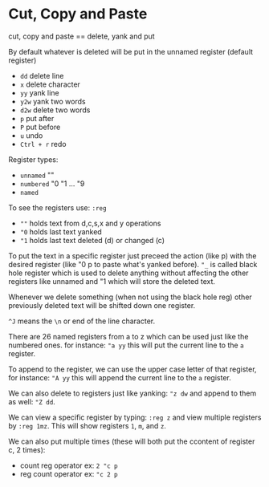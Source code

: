 # Cut, Copy and Paste
cut, copy and paste == delete, yank and put

By default whatever is deleted will be put in the unnamed register
(default register)

- `dd` delete line
- `x` delete character
- `yy` yank line
- `y2w` yank two words
- `d2w` delete two words
- `p` put after
- `P` put before
- `u` undo
- `Ctrl + r` redo

Register types:
- `unnamed` ""
- `numbered` "0 "1 ... "9
- `named`

To see the registers use: `:reg`
- `""` holds text from d,c,s,x and y operations
- `"0` holds last text yanked
- `"1` holds last text deleted (d) or changed (c)

To put the text in a specific register just preceed the action (like p)
with the desired register (like "0 p to paste what's yanked before). `"_` is
called black hole register which is used to delete anything without affecting
the other registers like unnamed and "1 which will store the deleted text.

Whenever we delete something (when not using the black hole reg) other
previously deleted text will be shifted down one register.

`^J` means the `\n` or end of the line character.

There are 26 named registers from a to z which can be used just like the
numbered ones. for instance: `"a yy` this will put the current line to
the `a` register.

To append to the register, we can use the upper case letter of that register,
for instance: `"A yy` this will append the current line to the `a` register.

We can also delete to registers just like yanking: `"z dw` and append to them
as well: `"Z dd`.

We can view a specific register by typing: `:reg z` and view multiple
registers by `:reg 1mz`. This will show registers `1`, `m`, and `z`.

We can also put multiple times (these will both put the ccontent of register
c, 2 times):
- count reg operator ex: `2 "c p`
- reg count operator ex: `"c 2 p`

